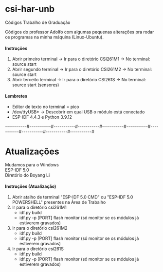 # csi-har-unb
Códigos Trabalho de Graduação

Códigos do professor Adolfo com algumas pequenas alterações pra rodar os programas na minha máquina (Linux-Ubuntu).

#### Instruções
1. Abrir primeiro terminal -> Ir para o diretório CSI261M1 -> No terminal: source start
2. Abrir segundo terminal -> Ir para o diretório CSI261M2 -> No terminal: source start 
3. Abrir terceito terminal -> Ir para o diretório CSI261S -> No terminal: source start (sensores)

#### Lembretes
* Editor de texto no terminal = pico
* /dev/ttyUSB* -> Descobrir em qual USB o módulo está conectado
* ESP-IDF 4.4.3 e Python 3.9.12

-----------#-----------#-----------#-----------#-----------#-----------#-----------#-----------#-----------#-----------#
# Atualizações
Mudamos para o Windows <br/>
ESP-IDF 5.0 <br/>
Diretório do Boyang Li <br/>

#### Instruções (Atualização)
1. Abrir atalho de terminal "ESP-IDF 5.0 CMD" ou "ESP-IDF 5.0 POWERSHELL" presentes na Área de Trabalho
2. Ir para o diretório csi261M1
   * idf.py build
   * idf.py -p [PORT] flash monitor (só monitor se os módulos já estiverem gravados)
3. Ir para o diretório csi261M2
   * idf.py build
   * idf.py -p [PORT] flash monitor (só monitor se os módulos já estiverem gravados)
4. Ir para o diretório csi261S
   * idf.py build
   * idf.py -p [PORT] flash monitor (só monitor se os módulos já estiverem gravados)
